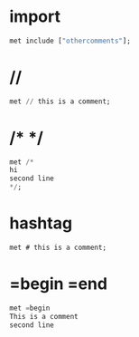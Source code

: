 # import
```mp
met include ["othercomments"];
```
# //
```mp
met // this is a comment;
```
# /\* \*/
```mp
met /*
hi
second line
*/;
```
# hashtag
```mp
met # this is a comment;
```
# =begin =end
```mp
met =begin
This is a comment
second line
```
